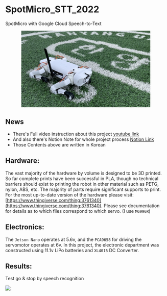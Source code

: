 # SpotMicro_STT_2022
SpotMicro with Google Cloud Speech-to-Text

<center>
    <img src="./SpotMicro.jpg" width="80%" height="80%">
</center>

## News

- There's Full video instruction about this project [youtube link](https://www.youtube.com/watch?v=RocfxXIWZd4&list=PLK2UKp8KOXe1ZRbSmcO3VvE_TNs66K6lA)
- And also there's Notion Note for whole project process [Notion Link](https://www.notion.so/SpotMicro-for-G-Camp-c541934a4bad4ad48d1e37ab94c10de8) 
- Those Contents above are written in Korean

## Hardware:

The vast majority of the hardware by volume is designed to be 3D printed. So far complete prints have been successful in PLA, though no technical barriers should exist to printing the robot in other material such as PETG, nylon, ABS, etc. The majority of parts require significant supports to print.
For the most up-to-date version of the hardware please visit: [https://www.thingiverse.com/thing:3761340](https://www.thingiverse.com/thing:3761340). Please see documentation for details as to which files correspond to which servo. (I use `MG996R`)

## Electronics:

The `Jetson Nano` operates at 5.6v, and the `PCA9658` for driving the servomotor operates at 6v. In this project, the electronic department was constructed using 11.1v LiPo batteries and `XL4015` DC Converter.


## Results:

Test go & stop by speech recognition
<p>
    <img src="https://user-images.githubusercontent.com/55341412/185874544-9720da5b-5e59-4223-82cf-e0405e3ba602.gif">
</p>
